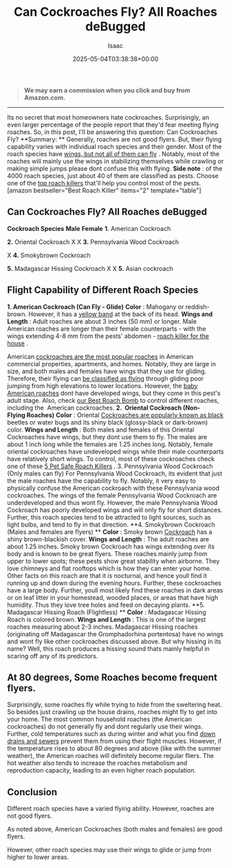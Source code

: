 ﻿---
author: Isaac
layout: post
title: Can Cockroaches Fly? All Roaches deBugged
date: '2025-05-04T03:38:38+00:00'
categories:
- Cockroaches
- Guide
tags: []
slug: /can-cockroaches-fly/
lastmod: 2025-05-07T12:21:26+03:00
---
> **We may earn a commission when you click and buy from Amazon.com.**
>

---
Its no secret that most homeowners hate cockroaches. Surprisingly, an even larger percentage of the people report that they'd fear meeting flying roaches. So, in this post, I'll be answering this question: Can Cockroaches Fly?
**Summary: **
Generally, roaches are not good flyers. But, their flying capability varies with individual roach species and their gender. Most of the roach species have
[wings, but not all of them can fly](https://pestpolicy.com/do-bed-bugs-have-wings/)
.
Notably, most of the roaches will mainly use the wings in stabilizing themselves while crawling or making simple jumps  please dont confuse this with flying.
**Side note**
: of the 4000 roach species, just about 40 of them are classified as pests. Choose one of the
[top roach killers](https://pestpolicy.com/best-roach-killer-for-apartments/)
that'll help you control most of the pests.
[amazon bestseller="Best Roach Killer" items="2" template="table"]
## Can Cockroaches Fly? All Roaches deBugged
**Cockroach Species**
**Male**
**Female**
**1.**
American Cockroach


**2.**
Oriental Cockroach
X
X
**3.**
Pennsylvania Wood Cockroach

X
**4.**
Smokybrown Cockroach


**5.**
Madagascar Hissing Cockroach
X
X
**5.**
Asian cockroach


## **Flight Capability of Different Roach Species**
**1. American Cockroach (Can Fly - Glide)**
**Color**
: Mahogany or reddish-brown. However, it has a
[yellow band](https://www.orkin.com/cockroaches/american-cockroach/american-cockroach-anatomy/)
at the back of its head.
**Wings and Length**
: Adult roaches are about 3 inches (50 mm) or longer.
Male American roaches are longer than their female counterparts - with the wings extending 4-8 mm from the pests' abdomen -
[roach killer for the house](https://pestpolicy.com/best-roach-killer-for-apartments/)
.

American
[cockroaches are the most popular roaches](https://pestpolicy.com/how-to-get-rid-of-cockroaches/)
in American commercial properties, apartments, and homes.
Notably, they are large in size, and both males and females have wings that they use for gliding. Therefore, their flying can
[be classified as flying](https://pestpolicy.com/do-bed-bugs-fly/)
through gliding poor jumping from high elevations to lower locations.
However, the
[baby American roaches](https://pestpolicy.com/what-do-baby-roaches-look-like//)
dont have developed wings, but they come in this pest's adult stage. Also, check
[our Best Roach Bomb](https://pestpolicy.com/best-fogger-for-roaches/)
to control different roaches, including the  American cockroaches.
**2.  Oriental Cockroach (Non-Flying Roaches)**
**Color**
: Oriental
[Cockroaches are popularly known as black](https://pestpolicy.com/water-bugs-vs-cockroaches/)
beetles or water bugs and its shiny black (glossy-black or dark-brown) color.
**Wings and Length**
: Both males and females of this Oriental Cockroaches have wings, but they dont use them to fly. The males are about 1 inch long while the females are 1.25 inches long.
Notably, female oriental cockroaches have undeveloped wings while their male counterparts have relatively short wings. To control, most of these cockroaches check one of these
[5 Pet Safe Roach Killers](https://pestpolicy.com/pet-safe-roach-killer/)
.
3. Pennsylvania Wood Cockroach  (Only males can fly)
For Pennsylvania Wood Cockroach, its evident that just the male roaches have the capability to fly. Notably, it very easy to physically confuse the American cockroach with these Pennsylvania wood cockroaches.
The wings of the female Pennsylvania Wood Cockroach are underdeveloped and thus wont fly. However, the male Pennsylvania Wood Cockroach has poorly developed wings and will only fly for short distances.
Further, this roach species tend to be attracted to light sources, such as light bulbs, and tend to fly in that direction.
**4. Smokybrown Cockroach (Males and females are flyers) **
**Color**
: Smoky brown
[Cockroach](https://entomology.unl.edu/scilit/Urban%20Pest%20Profile-%20Smoky%20Brown%20Roach%20Amanda%20Newton.pdf)
has a shiny brown-blackish cover.
**Wings and Length**
: The adult roaches are about 1.25 inches. Smoky brown Cockroach has wings extending over its body and is known to be great flyers.
These roaches mainly jump from upper to lower spots; these pests show great stability when airborne.
They love chimneys and flat rooftops  which is how they can enter your home. Other facts on this roach are that it is nocturnal, and hence youll find it running up and down during the evening hours. Further, these cockroaches have a large body.
Further, youll most likely find these roaches in dark areas or on leaf litter in your homestead, wooded places, or areas that have high humidity. Thus they love tree holes and feed on decaying plants.
**5. Madagascar Hissing Roach (Flightless) **
**Color**
: Madagascar Hissing Roach is colored brown.
**Wings and Length**
: This is one of the largest roaches measuring about 2-3 inches.
Madagascar Hissing roaches (originating off Madagascar  the Gromphadorhina portentosa) have no wings and wont fly like other cockroaches discussed above.
But why hissing in its name? Well, this roach produces a hissing sound thats mainly helpful in scaring off any of its predictors.
## **At 80 degrees, Some Roaches become frequent flyers.**
Surprisingly, some roaches fly while trying to hide from the sweltering heat. So besides just crawling up the house drains, roaches might fly to get into your home.
The most common household roaches (the American cockroaches) do not generally fly and dont regularly use their wings.
Further, cold temperatures such as during winter and what you find
[down drains and sewers](https://pestpolicy.com/can-cats-get-fleas-in-the-winter/)
prevent them from using their flight muscles.
However, if the temperature rises to about 80 degrees and above (like with the summer weather), the American roaches will definitely become regular fliers. The hot weather also tends to increase the roaches metabolism and reproduction capacity, leading to an even higher roach population.
## **Conclusion**
Different roach species have a varied flying ability. However, roaches are not good flyers.

As noted above, American Cockroaches (both males and females) are good flyers.

However, other roach species may use their wings to glide or jump from higher to lower areas.